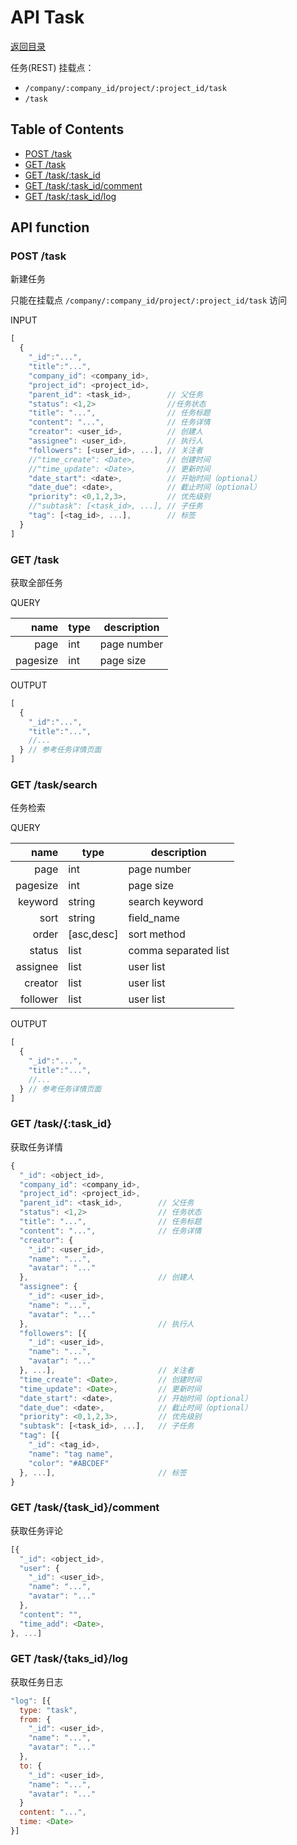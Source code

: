 # API Task

[返回目录](index.md)

任务(REST)
挂载点：

* `/company/:company_id/project/:project_id/task`
* `/task`

## Table of Contents

* [POST /task](#post-task)
* [GET /task](#get-task)
* [GET /task/:task_id](#get-task-task_id)
* [GET /task/:task_id/comment](#get-task-task_id-comment)
* [GET /task/:task_id/log](#get-task-task_id-log)

## API function

### POST /task

新建任务

只能在挂载点 `/company/:company_id/project/:project_id/task` 访问

INPUT
```javascript
[
  {
    "_id":"...",
    "title":"...",
    "company_id": <company_id>,
    "project_id": <project_id>,
    "parent_id": <task_id>,        // 父任务
    "status": <1,2>                //任务状态
    "title": "...",                // 任务标题
    "content": "...",              // 任务详情
    "creator": <user_id>,          // 创建人
    "assignee": <user_id>,         // 执行人
    "followers": [<user_id>, ...], // 关注者
    //"time_create": <Date>,       // 创建时间
    //"time_update": <Date>,       // 更新时间
    "date_start": <date>,          // 开始时间（optional）
    "date_due": <date>,            // 截止时间（optional）
    "priority": <0,1,2,3>,         // 优先级别
    //"subtask": [<task_id>, ...], // 子任务
    "tag": [<tag_id>, ...],        // 标签
  }
]
```

### GET /task

获取全部任务

QUERY

| name | type | description |
| ----:| --- | --- |
| page | int | page number |
| pagesize | int | page size |

OUTPUT
```javascript
[
  {
    "_id":"...",
    "title":"...",
    //...
  } // 参考任务详情页面
]
```

### GET /task/search

任务检索

QUERY

| name | type | description |
| ----:| --- | --- |
| page | int | page number |
| pagesize | int | page size |
| keyword | string | search keyword |
| sort | string | field_name |
| order | [asc,desc] | sort method |
| status | list | comma separated list |
| assignee | list | user list |
| creator | list | user list |
| follower | list | user list |

OUTPUT
```javascript
[
  {
    "_id":"...",
    "title":"...",
    //...
  } // 参考任务详情页面
]
```

### GET /task/{:task_id}

获取任务详情

```javascript
{
  "_id": <object_id>,
  "company_id": <company_id>,
  "project_id": <project_id>,
  "parent_id": <task_id>,        // 父任务
  "status": <1,2>                // 任务状态
  "title": "...",                // 任务标题
  "content": "...",              // 任务详情
  "creator": {
    "_id": <user_id>,
    "name": "...",
    "avatar": "..."
  },                             // 创建人
  "assignee": {
    "_id": <user_id>,
    "name": "...",
    "avatar": "..."
  },                             // 执行人
  "followers": [{
    "_id": <user_id>,
    "name": "...",
    "avatar": "..."
  }, ...],                       // 关注者
  "time_create": <Date>,         // 创建时间
  "time_update": <Date>,         // 更新时间
  "date_start": <date>,          // 开始时间（optional）
  "date_due": <date>,            // 截止时间（optional）
  "priority": <0,1,2,3>,         // 优先级别
  "subtask": [<task_id>, ...],   // 子任务
  "tag": [{
    "_id": <tag_id>,
    "name": "tag name",
    "color": "#ABCDEF"
  }, ...],                       // 标签
}
```

### GET /task/{task_id}/comment

获取任务评论

```javascript
[{                  
  "_id": <object_id>,
  "user": {
    "_id": <user_id>,
    "name": "...",
    "avatar": "..."
  },
  "content": "",
  "time_add": <Date>,
}, ...]
```

### GET /task/{taks_id}/log

获取任务日志

```javascript
"log": [{
  type: "task",
  from: {
    "_id": <user_id>,
    "name": "...",
    "avatar": "..."
  },
  to: {
    "_id": <user_id>,
    "name": "...",
    "avatar": "..."
  }
  content: "...",
  time: <Date>
}]
```
